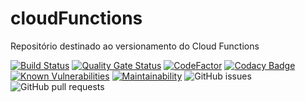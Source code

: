 # cloudFunctions

Repositório destinado ao versionamento do Cloud Functions

[![Build Status](https://travis-ci.com/BeerXP/cloudFunctions.svg?branch=master)](https://travis-ci.com/BeerXP/cloudFunctions)
[![Quality Gate Status](https://sonarcloud.io/api/project_badges/measure?project=BeerXP_cloudFunctions&metric=alert_status)](https://sonarcloud.io/dashboard?id=BeerXP_cloudFunctions)
[![CodeFactor](https://www.codefactor.io/repository/github/beerxp/cloudfunctions/badge)](https://www.codefactor.io/repository/github/beerxp/cloudfunctions)
[![Codacy Badge](https://api.codacy.com/project/badge/Grade/4a5747e36ab642caa05a3b1d802f98c8)](https://app.codacy.com/gh/BeerXP/cloudFunctions?utm_source=github.com&utm_medium=referral&utm_content=BeerXP/cloudFunctions&utm_campaign=Badge_Grade_Dashboard)
[![Known Vulnerabilities](https://snyk.io/test/github/BeerXP/cloudFunctions/badge.svg)](https://snyk.io/test/github/BeerXP/cloudFunctions/)
[![Maintainability](https://api.codeclimate.com/v1/badges/0d522a6b61a2d88922b2/maintainability)](https://codeclimate.com/github/BeerXP/cloudFunctions/maintainability)
![GitHub issues](https://img.shields.io/github/issues-raw/BeerXP/cloudFunctions)
![GitHub pull requests](https://img.shields.io/github/issues-pr-raw/BeerXP/cloudFunctions)
